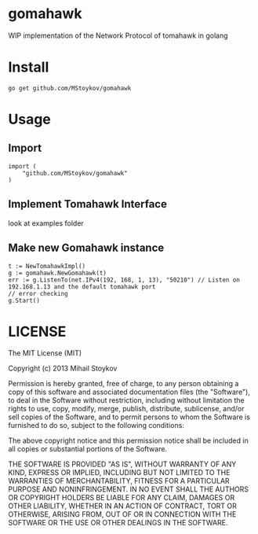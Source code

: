 gomahawk
========

WIP implementation of the Network Protocol of tomahawk in golang

Install
=======

	go get github.com/MStoykov/gomahawk


Usage 
=====

Import
------
	
	import (
		"github.com/MStoykov/gomahawk"
	)

Implement Tomahawk Interface
----------------------------

look at examples folder


Make new Gomahawk instance
--------------------------

	t := NewTomahawkImpl()
	g := gomahawk.NewGomahawk(t)
	err := g.ListenTo(net.IPv4(192, 168, 1, 13), "50210") // Listen on 192.168.1.13 and the default tomahawk port
	// error checking
	g.Start()


LICENSE
=======
The MIT License (MIT)

Copyright (c) 2013 Mihail Stoykov

Permission is hereby granted, free of charge, to any person obtaining a copy of
this software and associated documentation files (the "Software"), to deal in
the Software without restriction, including without limitation the rights to
use, copy, modify, merge, publish, distribute, sublicense, and/or sell copies of
the Software, and to permit persons to whom the Software is furnished to do so,
subject to the following conditions:

The above copyright notice and this permission notice shall be included in all
copies or substantial portions of the Software.

THE SOFTWARE IS PROVIDED "AS IS", WITHOUT WARRANTY OF ANY KIND, EXPRESS OR
IMPLIED, INCLUDING BUT NOT LIMITED TO THE WARRANTIES OF MERCHANTABILITY, FITNESS
FOR A PARTICULAR PURPOSE AND NONINFRINGEMENT. IN NO EVENT SHALL THE AUTHORS OR
COPYRIGHT HOLDERS BE LIABLE FOR ANY CLAIM, DAMAGES OR OTHER LIABILITY, WHETHER
IN AN ACTION OF CONTRACT, TORT OR OTHERWISE, ARISING FROM, OUT OF OR IN
CONNECTION WITH THE SOFTWARE OR THE USE OR OTHER DEALINGS IN THE SOFTWARE.
